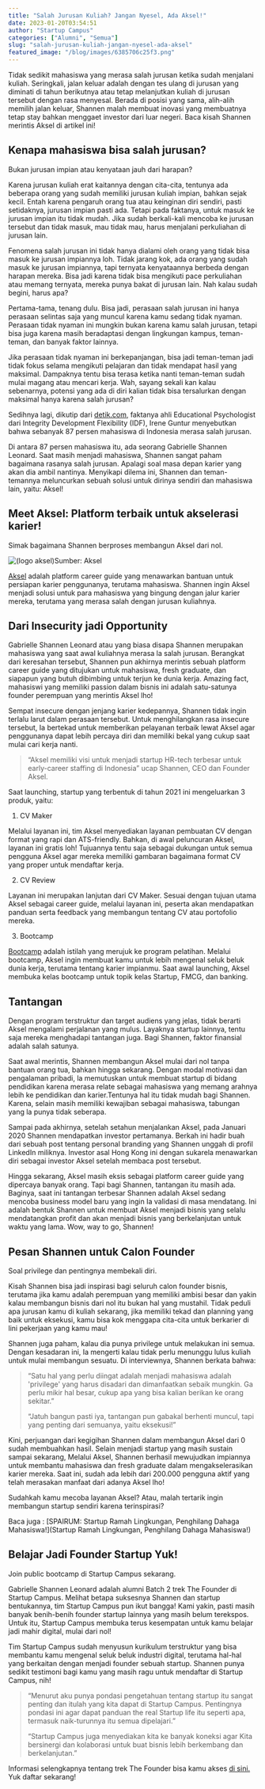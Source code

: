 ```yaml
---
title: "Salah Jurusan Kuliah? Jangan Nyesel, Ada Aksel!"
date: 2023-01-20T03:54:51
author: "Startup Campus"
categories: ["Alumni", "Semua"]
slug: "salah-jurusan-kuliah-jangan-nyesel-ada-aksel"
featured_image: "/blog/images/6385706c25f3.png"
---
```


Tidak sedikit mahasiswa yang merasa salah jurusan ketika sudah menjalani kuliah. Seringkali, jalan keluar adalah dengan tes ulang di jurusan yang diminati di tahun berikutnya atau tetap melanjutkan kuliah di jurusan tersebut dengan rasa menyesal. Berada di posisi yang sama, alih-alih memilih jalan keluar, Shannen malah membuat inovasi yang membuatnya tetap stay bahkan menggaet investor dari luar negeri. Baca kisah Shannen merintis Aksel di artikel ini!

## Kenapa mahasiswa bisa salah jurusan? 

Bukan jurusan impian atau kenyataan jauh dari harapan?

Karena jurusan kuliah erat kaitannya dengan cita-cita, tentunya ada beberapa orang yang sudah memiliki jurusan kuliah impian, bahkan sejak kecil. Entah karena pengaruh orang tua atau keinginan diri sendiri, pasti setidaknya, jurusan impian pasti ada. Tetapi pada faktanya, untuk masuk ke jurusan impian itu tidak mudah. Jika sudah berkali-kali mencoba ke jurusan tersebut dan tidak masuk, mau tidak mau, harus menjalani perkuliahan di jurusan lain.

Fenomena salah jurusan ini tidak hanya dialami oleh orang yang tidak bisa masuk ke jurusan impiannya loh. Tidak jarang kok, ada orang yang sudah masuk ke jurusan impiannya, tapi ternyata kenyataannya berbeda dengan harapan mereka. Bisa jadi karena tidak bisa mengikuti pace perkuliahan atau memang ternyata, mereka punya bakat di jurusan lain. Nah kalau sudah begini, harus apa?

Pertama-tama, tenang dulu. Bisa jadi, perasaan salah jurusan ini hanya perasaan selintas saja yang muncul karena kamu sedang tidak nyaman. Perasaan tidak nyaman ini mungkin bukan karena kamu salah jurusan, tetapi bisa juga karena masih beradaptasi dengan lingkungan kampus, teman-teman, dan banyak faktor lainnya.

Jika perasaan tidak nyaman ini berkepanjangan, bisa jadi teman-teman jadi tidak fokus selama mengikuti pelajaran dan tidak mendapat hasil yang maksimal. Dampaknya tentu bisa terasa ketika nanti teman-teman sudah mulai magang atau mencari kerja. Wah, sayang sekali kan kalau sebenarnya, potensi yang ada di diri kalian tidak bisa tersalurkan dengan maksimal hanya karena salah jurusan?

Sedihnya lagi, dikutip dari [detik.com](https://www.detik.com/edu/detikpedia/d-5828770/87-persen-mahasiswa-ri-merasa-salah-jurusan-apa-sebabnya), faktanya ahli Educational Psychologist dari Integrity Development Flexibility (IDF), Irene Guntur menyebutkan bahwa sebanyak 87 persen mahasiswa di Indonesia merasa salah jurusan.

Di antara 87 persen mahasiswa itu, ada seorang Gabrielle Shannen Leonard. Saat masih menjadi mahasiswa, Shannen sangat paham bagaimana rasanya salah jurusan. Apalagi soal masa depan karier yang akan dia ambil nantinya. Menyikapi dilema ini, Shannen dan teman-temannya meluncurkan sebuah solusi untuk dirinya sendiri dan mahasiswa lain, yaitu: Aksel!

## Meet Aksel: Platform terbaik untuk akselerasi karier!

Simak bagaimana Shannen berproses membangun Aksel dari nol.

![(logo aksel)](/uploads/2023/01/image-1024x281.png)Sumber: Aksel

[Aksel](https://www.instagram.com/aksel.official/) adalah platform career guide yang menawarkan bantuan untuk persiapan karier penggunanya, terutama mahasiswa. Shannen ingin Aksel menjadi solusi untuk para mahasiswa yang bingung dengan jalur karier mereka, terutama yang merasa salah dengan jurusan kuliahnya.

## Dari Insecurity jadi Opportunity

Gabrielle Shannen Leonard atau yang biasa disapa Shannen merupakan mahasiswa yang saat awal kuliahnya merasa la salah jurusan. Berangkat dari keresahan tersebut, Shannen pun akhirnya merintis sebuah platform career guide yang ditujukan untuk mahasiswa, fresh graduate, dan siapapun yang butuh dibimbing untuk terjun ke dunia kerja. Amazing fact, mahasiswi yang memiliki passion dalam bisnis ini adalah satu-satunya founder perempuan yang merintis Aksel lho!

Sempat insecure dengan jenjang karier kedepannya, Shannen tidak ingin terlalu larut dalam perasaan tersebut. Untuk menghilangkan rasa insecure tersebut, Ia bertekad untuk memberikan pelayanan terbaik lewat Aksel agar penggunanya dapat lebih percaya diri dan memiliki bekal yang cukup saat mulai cari kerja nanti.

> “Aksel memiliki visi untuk menjadi startup HR-tech terbesar untuk early-career staffing di Indonesia” ucap Shannen, CEO dan Founder Aksel.

Saat launching, startup yang terbentuk di tahun 2021 ini mengeluarkan 3 produk, yaitu:

1. CV Maker

Melalui layanan ini, tim Aksel menyediakan layanan pembuatan CV dengan format yang rapi dan ATS-friendly. Bahkan, di awal peluncuran Aksel, layanan ini gratis loh! Tujuannya tentu saja sebagai dukungan untuk semua pengguna Aksel agar mereka memiliki gambaran bagaimana format CV yang proper untuk mendaftar kerja.

2. CV Review

Layanan ini merupakan lanjutan dari CV Maker. Sesuai dengan tujuan utama Aksel sebagai career guide, melalui layanan ini, peserta akan mendapatkan panduan serta feedback yang membangun tentang CV atau portofolio mereka.

3. Bootcamp

[Bootcamp](https://startupcampus.id/blog/bootcamp-adalah-solusi-tepat-untuk-belajar-it-yang-menyenangkan/) adalah istilah yang merujuk ke program pelatihan. Melalui bootcamp, Aksel ingin membuat kamu untuk lebih mengenal seluk beluk dunia kerja, terutama tentang karier impianmu. Saat awal launching, Aksel membuka kelas bootcamp untuk topik kelas Startup, FMCG, dan banking.

## Tantangan

Dengan program terstruktur dan target audiens yang jelas, tidak berarti Aksel mengalami perjalanan yang mulus. Layaknya startup lainnya, tentu saja mereka menghadapi tantangan juga. Bagi Shannen, faktor finansial adalah salah satunya.

Saat awal merintis, Shannen membangun Aksel mulai dari nol tanpa bantuan orang tua, bahkan hingga sekarang. Dengan modal motivasi dan pengalaman pribadi, la memutuskan untuk membuat startup di bidang pendidikan karena merasa relate sebagai mahasiswa yang memang arahnya lebih ke pendidikan dan karier.Tentunya hal itu tidak mudah bagi Shannen. Karena, selain masih memiliki kewajiban sebagai mahasiswa, tabungan yang la punya tidak seberapa.

Sampai pada akhirnya, setelah setahun menjalankan Aksel, pada Januari 2020 Shannen mendapatkan investor pertamanya. Berkah ini hadir buah dari sebuah post tentang personal branding yang Shannen unggah di profil LinkedIn miliknya. Investor asal Hong Kong ini dengan sukarela menawarkan diri sebagai investor Aksel setelah membaca post tersebut.

Hingga sekarang, Aksel masih eksis sebagai platform career guide yang dipercaya banyak orang. Tapi bagi Shannen, tantangan itu masih ada. Baginya, saat ini tantangan terbesar Shannen adalah Aksel sedang mencoba business model baru yang ingin Ia validasi di masa mendatang. Ini adalah bentuk Shannen untuk membuat Aksel menjadi bisnis yang selalu mendatangkan profit dan akan menjadi bisnis yang berkelanjutan untuk waktu yang lama. Wow, way to go, Shannen!

## Pesan Shannen untuk Calon Founder

Soal privilege dan pentingnya membekali diri.

Kisah Shannen bisa jadi inspirasi bagi seluruh calon founder bisnis, terutama jika kamu adalah perempuan yang memiliki ambisi besar dan yakin kalau membangun bisnis dari nol itu bukan hal yang mustahil. Tidak peduli apa jurusan kamu di kuliah sekarang, jika memiliki tekad dan planning yang baik untuk eksekusi, kamu bisa kok menggapa cita-cita untuk berkarier di lini pekerjaan yang kamu mau!

Shannen juga paham, kalau dia punya privilege untuk melakukan ini semua. Dengan kesadaran ini, Ia mengerti kalau tidak perlu menunggu lulus kuliah untuk mulai membangun sesuatu. Di interviewnya, Shannen berkata bahwa:

> “Satu hal yang perlu diingat adalah menjadi mahasiswa adalah 'privilege' yang harus disadari dan dimanfaatkan sebaik mungkin. Ga perlu mikir hal besar, cukup apa yang bisa kalian berikan ke orang sekitar.”
> 
> 
> 
> “Jatuh bangun pasti iya, tantangan pun gabakal berhenti muncul, tapi yang penting dari semuanya, yaitu eksekusi!”

Kini, perjuangan dari kegigihan Shannen dalam membangun Aksel dari 0 sudah membuahkan hasil. Selain menjadi startup yang masih sustain sampai sekarang, Melalui Aksel, Shannen berhasil mewujudkan impiannya untuk membantu mahasiswa dan fresh graduate dalam mengakselerasikan karier mereka. Saat ini, sudah ada lebih dari 200.000 pengguna aktif yang telah merasakan manfaat dari adanya Aksel lho!

Sudahkah kamu mecoba layanan Aksel? Atau, malah tertarik ingin membangun startup sendiri karena terinspirasi?

Baca juga : [SPAIRUM: Startup Ramah Lingkungan, Penghilang Dahaga Mahasiswa!](Startup Ramah Lingkungan, Penghilang Dahaga Mahasiswa!)

## Belajar Jadi Founder Startup Yuk!

Join public bootcamp di Startup Campus sekarang.

Gabrielle Shannen Leonard adalah alumni Batch 2 trek The Founder di Startup Campus. Melihat betapa suksesnya Shannen dan startup bentukannya, tim Startup Campus pun ikut bangga! Kami yakin, pasti masih banyak benih-benih founder startup lainnya yang masih belum terekspos. Untuk itu, Startup Campus membuka terus kesempatan untuk kamu belajar jadi mahir digital, mulai dari nol!

Tim Startup Campus sudah menyusun kurikulum terstruktur yang bisa membantu kamu mengenal seluk beluk industri digital, terutama hal-hal yang berkaitan dengan menjadi founder sebuah startup. Shannen punya sedikit testimoni bagi kamu yang masih ragu untuk mendaftar di Startup Campus, nih!

> “Menurut aku punya pondasi pengetahuan tentang startup itu sangat penting dan itulah yang kita dapat di Startup Campus. Pentingnya pondasi ini agar dapat panduan the real Startup life itu seperti apa, termasuk naik-turunnya itu semua dipelajari.”
> 
> 
> 
> “Startup Campus juga menyediakan kita ke banyak koneksi agar Kita bersinergi dan kolaborasi untuk buat bisnis lebih berkembang dan berkelanjutan.”

Informasi selengkapnya tentang trek The Founder bisa kamu akses [di sini.](https://startupcampus.id/track/the-founder) Yuk daftar sekarang!